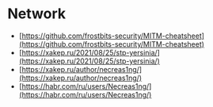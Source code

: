 # Network

- [https://github.com/frostbits-security/MITM-cheatsheet](https://github.com/frostbits-security/MITM-cheatsheet)
- [https://xakep.ru/2021/08/25/stp-yersinia/](https://xakep.ru/2021/08/25/stp-yersinia/)
- [https://xakep.ru/author/necreas1ng/](https://xakep.ru/author/necreas1ng/)
- [https://habr.com/ru/users/Necreas1ng/](https://habr.com/ru/users/Necreas1ng/)
